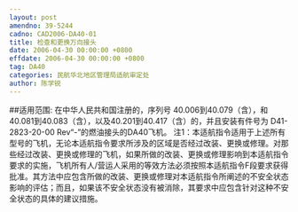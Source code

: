```yaml
---
layout: post
amendno: 39-5244
cadno: CAD2006-DA40-01
title: 检查和更换万向接头
date: 2006-04-30 00:00:00 +0800
effdate: 2006-04-30 00:00:00 +0800
tag: DA40
categories: 民航华北地区管理局适航审定处
author: 陈学锐
---
```


##适用范围:
在中华人民共和国注册的，序列号 40.006到40.079（含），和40.081到40.083（含），以及40.201到40.417（含）的，并且安装有件号为 D41-2823-20-00 Rev“-”的燃油接头的DA40飞机。
注1：本适航指令适用于上述所有型号的飞机，无论本适航指令要求所涉及的区域是否经过改装、更换或修理。对那些经过改装、更换或修理的飞机，如果所做的改装、更换或修理影响到本适航指令要求的实施，飞机所有人/营运人采用的等效方法必须按照本适航指令F段要求获得批准。其方法中应包含所做的改装、更换或修理对本适航指令所阐述的不安全状态影响的评估；而且，如果该不安全状态没有被消除，其要求中应包含针对这种不安全状态的具体的建议措施。

